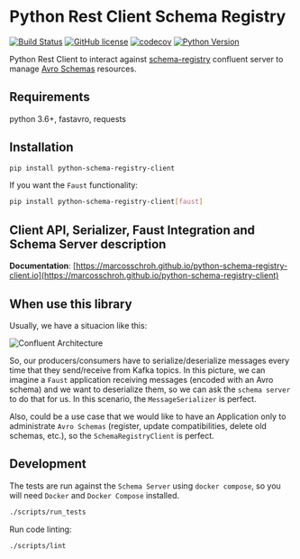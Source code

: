 # Python Rest Client Schema Registry

[![Build Status](https://travis-ci.org/marcosschroh/python-schema-registry-client.svg?branch=master)](https://travis-ci.org/marcosschroh/python-schema-registry-client)
[![GitHub license](https://img.shields.io/github/license/marcosschroh/python-schema-registry-client.svg)](https://github.com/marcosschroh/python-schema-registry-client/blob/master/LICENSE)
[![codecov](https://codecov.io/gh/marcosschroh/python-schema-registry-client/branch/master/graph/badge.svg)](https://codecov.io/gh/marcosschroh/python-schema-registry-client)
[![Python Version](https://img.shields.io/badge/python-3.6%20%7C%203.7-blue.svg)](https://img.shields.io/badge/python-3.6%20%7C%203.7-blue.svg)

Python Rest Client to interact against [schema-registry](https://docs.confluent.io/current/schema-registry/index.html) confluent server to manage [Avro Schemas](https://docs.oracle.com/database/nosql-12.1.3.1/GettingStartedGuide/avroschemas.html) resources.

## Requirements

python 3.6+, fastavro, requests

## Installation

```bash
pip install python-schema-registry-client
```

If you want the `Faust` functionality:

```bash
pip install python-schema-registry-client[faust]
```

## Client API, Serializer, Faust Integration and Schema Server description

**Documentation**: [https://marcosschroh.github.io/python-schema-registry-client.io](https://marcosschroh.github.io/python-schema-registry-client)

## When use this library

Usually, we have a situacion like this:

![Confluent Architecture](docs/img/confluent_architecture.png)

So, our producers/consumers have to serialize/deserialize messages every time that they send/receive from Kafka topics. In this picture, we can imagine a `Faust` application receiving messages (encoded with an Avro schema) and we want to deserialize them, so we can ask the `schema server` to do that for us. In this scenario, the `MessageSerializer` is perfect.

Also, could be a use case that we would like to have an Application only to administrate `Avro Schemas` (register, update compatibilities, delete old schemas, etc.), so the `SchemaRegistryClient` is perfect.

## Development

The tests are run against the `Schema Server` using `docker compose`, so you will need
`Docker` and `Docker Compose` installed.

```bash
./scripts/run_tests
```

Run code linting:

```bash
./scripts/lint
```
